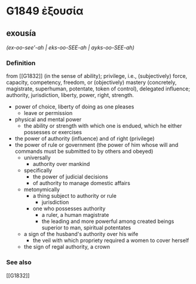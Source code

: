# G1849 ἐξουσία

## exousía

_(ex-oo-see'-ah | eks-oo-SEE-ah | ayks-oo-SEE-ah)_

### Definition

from [[G1832]] (in the sense of ability); privilege, i.e., (subjectively) force, capacity, competency, freedom, or (objectively) mastery (concretely, magistrate, superhuman, potentate, token of control), delegated influence; authority, jurisdiction, liberty, power, right, strength.

- power of choice, liberty of doing as one pleases
  - leave or permission
- physical and mental power
  - the ability or strength with which one is endued, which he either possesses or exercises
- the power of authority (influence) and of right (privilege)
- the power of rule or government (the power of him whose will and commands must be submitted to by others and obeyed)
  - universally
    - authority over mankind
  - specifically
    - the power of judicial decisions
    - of authority to manage domestic affairs
  - metonymically
    - a thing subject to authority or rule
      - jurisdiction
    - one who possesses authority
      - a ruler, a human magistrate
      - the leading and more powerful among created beings superior to man, spiritual potentates
  - a sign of the husband's authority over his wife
    - the veil with which propriety required a women to cover herself
  - the sign of regal authority, a crown

### See also

[[G1832]]

